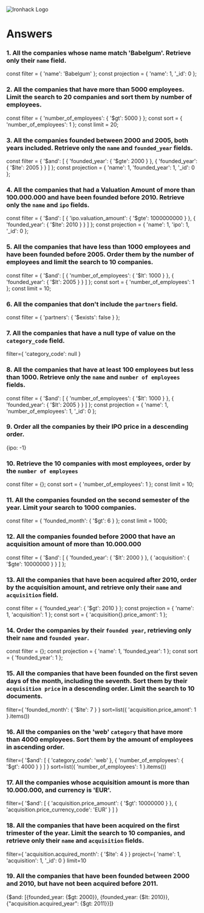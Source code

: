 ![Ironhack Logo](https://i.imgur.com/1QgrNNw.png)

# Answers

### 1. All the companies whose name match 'Babelgum'. Retrieve only their `name` field.

const filter = {
  'name': 'Babelgum'
};
const projection = {
  'name': 1, 
  '_id': 0
};

### 2. All the companies that have more than 5000 employees. Limit the search to 20 companies and sort them by **number of employees**.

const filter = {
  'number_of_employees': {
    '$gt': 5000
  }
};
const sort = {
  'number_of_employees': 1
};
const limit = 20;

### 3. All the companies founded between 2000 and 2005, both years included. Retrieve only the `name` and `founded_year` fields.

const filter = {
  '$and': [
    {
      'founded_year': {
        '$gte': 2000
      }
    }, {
      'founded_year': {
        '$lte': 2005
      }
    }
  ]
};
const projection = {
  'name': 1, 
  'founded_year': 1, 
  '_id': 0
};

### 4. All the companies that had a Valuation Amount of more than 100.000.000 and have been founded before 2010. Retrieve only the `name` and `ipo` fields.

const filter = {
  '$and': [
    {
      'ipo.valuation_amount': {
        '$gte': 1000000000
      }
    }, {
      'founded_year': {
        '$lte': 2010
      }
    }
  ]
};
const projection = {
  'name': 1, 
  'ipo': 1, 
  '_id': 0
};

### 5. All the companies that have less than 1000 employees and have been founded before 2005. Order them by the number of employees and limit the search to 10 companies.

const filter = {
  '$and': [
    {
      'number_of_employees': {
        '$lt': 1000
      }
    }, {
      'founded_year': {
        '$lt': 2005
      }
    }
  ]
};
const sort = {
  'number_of_employees': 1
};
const limit = 10;

### 6. All the companies that don't include the `partners` field.

const filter = {
  'partners': {
    '$exists': false
  }
};

### 7. All the companies that have a null type of value on the `category_code` field.

filter={
    'category_code': null
}

### 8. All the companies that have at least 100 employees but less than 1000. Retrieve only the `name` and `number of employees` fields.

const filter = {
  '$and': [
    {
      'number_of_employees': {
        '$lt': 1000
      }
    }, {
      'founded_year': {
        '$lt': 2005
      }
    }
  ]
};
const projection = {
  'name': 1, 
  'number_of_employees': 1, 
  '_id': 0
};

### 9. Order all the companies by their IPO price in a descending order.

{ipo: -1}

### 10. Retrieve the 10 companies with most employees, order by the `number of employees`

const filter = {};
const sort = {
  'number_of_employees': 1
};
const limit = 10;

### 11. All the companies founded on the second semester of the year. Limit your search to 1000 companies.

const filter = {
  'founded_month': {
    '$gt': 6
  }
};
const limit = 1000;


### 12. All the companies founded before 2000 that have an acquisition amount of more than 10.000.000

const filter = {
  '$and': [
    {
      'founded_year': {
        '$lt': 2000
      }
    }, {
      'acquisition': {
        '$gte': 10000000
      }
    }
  ]
};

### 13. All the companies that have been acquired after 2010, order by the acquisition amount, and retrieve only their `name` and `acquisition` field.

const filter = {
  'founded_year': {
    '$gt': 2010
  }
};
const projection = {
  'name': 1, 
  'acquisition': 1
};
const sort = {
  'acquisition{}.price_amont': 1
};

### 14. Order the companies by their `founded year`, retrieving only their `name` and `founded year`.

const filter = {};
const projection = {
  'name': 1, 
  'founded_year': 1
};
const sort = {
  'founded_year': 1
};

### 15. All the companies that have been founded on the first seven days of the month, including the seventh. Sort them by their `acquisition price` in a descending order. Limit the search to 10 documents.

filter={
    'founded_month': {
        '$lte': 7
    }
}
sort=list({
    'acquisition.price_amont': 1
}.items())

### 16. All the companies on the 'web' `category` that have more than 4000 employees. Sort them by the amount of employees in ascending order.

filter={
    '$and': [
        {
            'category_code': 'web'
        }, {
            'number_of_employees': {
                '$gt': 4000
            }
        }
    ]
}
sort=list({
    'number_of_employees': 1
}.items())

### 17. All the companies whose acquisition amount is more than 10.000.000, and currency is 'EUR'.

filter={
    '$and': [
        {
            'acquisition.price_amount': {
                '$gt': 10000000
            }
        }, {
            'acquisition.price_currency_code': 'EUR'
        }
    ]
}

### 18. All the companies that have been acquired on the first trimester of the year. Limit the search to 10 companies, and retrieve only their `name` and `acquisition` fields.

filter={
    'acquisition.acquired_month': {
        '$lte': 4
    }
}
project={
    'name': 1, 
    'acquisition': 1, 
    '_id': 0
}
limit=10

### 19. All the companies that have been founded between 2000 and 2010, but have not been acquired before 2011.

{$and: [{founded_year: {$gt: 2000}}, {founded_year: {$lt: 2010}}, {"acquisition.acquired_year": {$gt: 2011}}]}